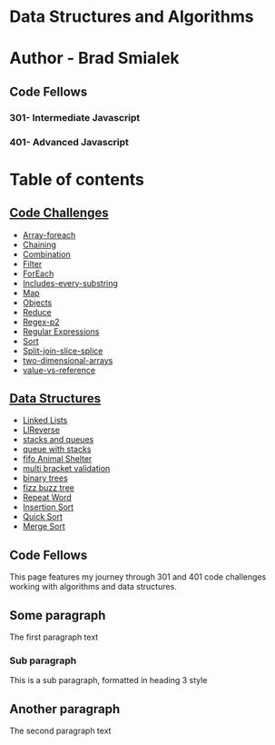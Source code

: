 
# Data Structures and Algorithms

# Author - Brad Smialek
## Code Fellows
### 301- Intermediate Javascript
### 401- Advanced Javascript
  

# Table of contents

## [Code Challenges](https://github.com/bjwine0/data-structures-and-algorithms/tree/master/code-challenges)
- [Array-foreach](https://github.com/bjwine0/data-structures-and-algorithms/tree/master/code-challenges/array-foreach)
- [Chaining](https://github.com/bjwine0/data-structures-and-algorithms/tree/master/code-challenges/chaining)
- [Combination](https://github.com/bjwine0/data-structures-and-algorithms/tree/master/code-challenges/combination%20)
- [Filter](https://github.com/bjwine0/data-structures-and-algorithms/tree/master/code-challenges/filter)
- [ForEach](https://github.com/bjwine0/data-structures-and-algorithms/tree/master/code-challenges/for-each)
- [Includes-every-substring](https://github.com/bjwine0/data-structures-and-algorithms/tree/master/code-challenges/includes-every-substring)
- [Map](https://github.com/bjwine0/data-structures-and-algorithms/tree/master/code-challenges/map)
- [Objects](https://github.com/bjwine0/data-structures-and-algorithms/tree/master/code-challenges/objects)
- [Reduce](https://github.com/bjwine0/data-structures-and-algorithms/tree/master/code-challenges/reduce)
- [Regex-p2](https://github.com/bjwine0/data-structures-and-algorithms/tree/master/code-challenges/regex-p2)
- [Regular Expressions](https://github.com/bjwine0/data-structures-and-algorithms/tree/master/code-challenges/regular-expressions)
- [Sort](https://github.com/bjwine0/data-structures-and-algorithms/tree/master/code-challenges/sort)
- [Split-join-slice-splice](https://github.com/bjwine0/data-structures-and-algorithms/tree/master/code-challenges/split-join-slice-splice)
- [two-dimensional-arrays](https://github.com/bjwine0/data-structures-and-algorithms/tree/master/code-challenges/two-dimensional-arrays)
- [value-vs-reference](https://github.com/bjwine0/data-structures-and-algorithms/tree/master/code-challenges/value-vs-reference)



## [Data Structures](https://github.com/bjwine0/data-structures-and-algorithms/tree/master/code-challenges/Data-Structures)

- [Linked Lists](https://github.com/bjwine0/data-structures-and-algorithms/tree/master/code-challenges/Data-Structures/linkedLists)
- [LlReverse](https://github.com/bjwine0/data-structures-and-algorithms/tree/master/code-challenges/Data-Structures/llreverse)
- [stacks and queues](https://github.com/bjwine0/data-structures-and-algorithms/tree/master/code-challenges/Data-Structures/stacksAndQueues)
- [queue with stacks](https://github.com/bjwine0/data-structures-and-algorithms/tree/master/code-challenges/Data-Structures/queueWithStacks)
- [fifo Animal Shelter](https://github.com/bjwine0/data-structures-and-algorithms/tree/master/code-challenges/Data-Structures/fifoAnimalShelter)
- [multi bracket validation](https://github.com/bjwine0/data-structures-and-algorithms/tree/master/code-challenges/Data-Structures/multiBracketValidation)
- [binary trees](https://github.com/bjwine0/data-structures-and-algorithms/tree/master/code-challenges/Data-Structures/tree)
- [fizz buzz tree](https://github.com/bjwine0/data-structures-and-algorithms/tree/master/code-challenges/Data-Structures/fizzBuzzTree)
- [Repeat Word](https://github.com/bjwine0/data-structures-and-algorithms/tree/master/code-challenges/Data-Structures/repeatedWord)
- [Insertion Sort]()
- [Quick Sort]()
- [Merge Sort]()



## Code Fellows <a name="introduction"></a>
This page features my journey through 301 and 401 code challenges working with algorithms and data structures. 

## Some paragraph <a name="paragraph1"></a>
The first paragraph text

### Sub paragraph <a name="subparagraph1"></a>
This is a sub paragraph, formatted in heading 3 style

## Another paragraph <a name="paragraph2"></a>
The second paragraph text
